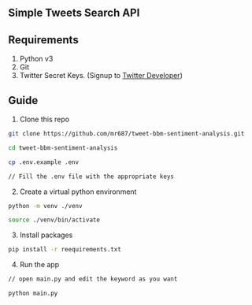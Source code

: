 ## Simple Tweets Search API

## Requirements
1. Python v3
2. Git
3. Twitter Secret Keys. (Signup to [Twitter Developer](https://developer.twitter.com))

## Guide
1. Clone this repo
```bash
git clone https://github.com/mr687/tweet-bbm-sentiment-analysis.git

cd tweet-bbm-sentiment-analysis

cp .env.example .env

// Fill the .env file with the appropriate keys
```

2. Create a virtual python environment
```bash
python -m venv ./venv

source ./venv/bin/activate
```

3. Install packages
```bash
pip install -r reequirements.txt
```

4. Run the app
```bash
// open main.py and edit the keyword as you want

python main.py
```
